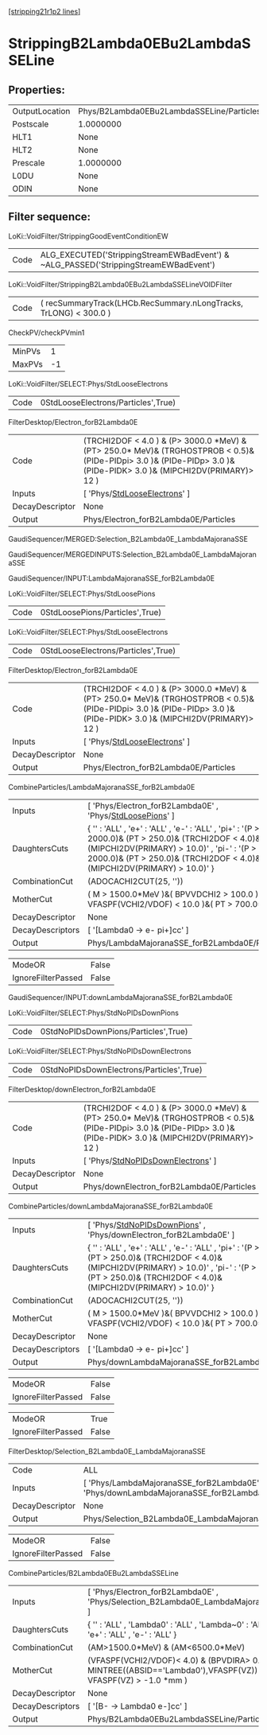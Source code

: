 [[stripping21r1p2 lines]](./stripping21r1p2-index)

# StrippingB2Lambda0EBu2LambdaSSELine

## Properties:

|                |                                           |
|----------------|-------------------------------------------|
| OutputLocation | Phys/B2Lambda0EBu2LambdaSSELine/Particles |
| Postscale      | 1.0000000                                 |
| HLT1           | None                                      |
| HLT2           | None                                      |
| Prescale       | 1.0000000                                 |
| L0DU           | None                                      |
| ODIN           | None                                      |

## Filter sequence:

LoKi::VoidFilter/StrippingGoodEventConditionEW

|      |                                                                                      |
|------|--------------------------------------------------------------------------------------|
| Code | ALG_EXECUTED('StrippingStreamEWBadEvent') & ~ALG_PASSED('StrippingStreamEWBadEvent') |

LoKi::VoidFilter/StrippingB2Lambda0EBu2LambdaSSELineVOIDFilter

|      |                                                                   |
|------|-------------------------------------------------------------------|
| Code | ( recSummaryTrack(LHCb.RecSummary.nLongTracks, TrLONG) \< 300.0 ) |

CheckPV/checkPVmin1

|        |     |
|--------|-----|
| MinPVs | 1   |
| MaxPVs | -1  |

LoKi::VoidFilter/SELECT:Phys/StdLooseElectrons

|      |                                     |
|------|-------------------------------------|
| Code | 0StdLooseElectrons/Particles',True) |

FilterDesktop/Electron_forB2Lambda0E

|                 |                                                                                                                                                                              |
|-----------------|------------------------------------------------------------------------------------------------------------------------------------------------------------------------------|
| Code            | (TRCHI2DOF \< 4.0 ) & (P\> 3000.0 \*MeV) & (PT\> 250.0\* MeV)& (TRGHOSTPROB \< 0.5)& (PIDe-PIDpi\> 3.0 )& (PIDe-PIDp\> 3.0 )& (PIDe-PIDK\> 3.0 )& (MIPCHI2DV(PRIMARY)\> 12 ) |
| Inputs          | [ 'Phys/[StdLooseElectrons](./stripping21r1p2-commonparticles-stdlooseelectrons)' ]                                                                                        |
| DecayDescriptor | None                                                                                                                                                                         |
| Output          | Phys/Electron_forB2Lambda0E/Particles                                                                                                                                        |

GaudiSequencer/MERGED:Selection_B2Lambda0E_LambdaMajoranaSSE

GaudiSequencer/MERGEDINPUTS:Selection_B2Lambda0E_LambdaMajoranaSSE

GaudiSequencer/INPUT:LambdaMajoranaSSE_forB2Lambda0E

LoKi::VoidFilter/SELECT:Phys/StdLoosePions

|      |                                 |
|------|---------------------------------|
| Code | 0StdLoosePions/Particles',True) |

LoKi::VoidFilter/SELECT:Phys/StdLooseElectrons

|      |                                     |
|------|-------------------------------------|
| Code | 0StdLooseElectrons/Particles',True) |

FilterDesktop/Electron_forB2Lambda0E

|                 |                                                                                                                                                                              |
|-----------------|------------------------------------------------------------------------------------------------------------------------------------------------------------------------------|
| Code            | (TRCHI2DOF \< 4.0 ) & (P\> 3000.0 \*MeV) & (PT\> 250.0\* MeV)& (TRGHOSTPROB \< 0.5)& (PIDe-PIDpi\> 3.0 )& (PIDe-PIDp\> 3.0 )& (PIDe-PIDK\> 3.0 )& (MIPCHI2DV(PRIMARY)\> 12 ) |
| Inputs          | [ 'Phys/[StdLooseElectrons](./stripping21r1p2-commonparticles-stdlooseelectrons)' ]                                                                                        |
| DecayDescriptor | None                                                                                                                                                                         |
| Output          | Phys/Electron_forB2Lambda0E/Particles                                                                                                                                        |

CombineParticles/LambdaMajoranaSSE_forB2Lambda0E

|                  |                                                                                                                                                                                                                                    |
|------------------|------------------------------------------------------------------------------------------------------------------------------------------------------------------------------------------------------------------------------------|
| Inputs           | [ 'Phys/Electron_forB2Lambda0E' , 'Phys/[StdLoosePions](./stripping21r1p2-commonparticles-stdloosepions)' ]                                                                                                                      |
| DaughtersCuts    | { '' : 'ALL' , 'e+' : 'ALL' , 'e-' : 'ALL' , 'pi+' : '(P \> 2000.0)& (PT \> 250.0)& (TRCHI2DOF \< 4.0)& (MIPCHI2DV(PRIMARY) \> 10.0)' , 'pi-' : '(P \> 2000.0)& (PT \> 250.0)& (TRCHI2DOF \< 4.0)& (MIPCHI2DV(PRIMARY) \> 10.0)' } |
| CombinationCut   | (ADOCACHI2CUT(25, ''))                                                                                                                                                                                                             |
| MotherCut        | ( M \> 1500.0\*MeV )&( BPVVDCHI2 \> 100.0 )&( VFASPF(VCHI2/VDOF) \< 10.0 )&( PT \> 700.0\*MeV )                                                                                                                                    |
| DecayDescriptor  | None                                                                                                                                                                                                                               |
| DecayDescriptors | [ '[Lambda0 -\> e- pi+]cc' ]                                                                                                                                                                                                   |
| Output           | Phys/LambdaMajoranaSSE_forB2Lambda0E/Particles                                                                                                                                                                                     |

|                    |       |
|--------------------|-------|
| ModeOR             | False |
| IgnoreFilterPassed | False |

GaudiSequencer/INPUT:downLambdaMajoranaSSE_forB2Lambda0E

LoKi::VoidFilter/SELECT:Phys/StdNoPIDsDownPions

|      |                                      |
|------|--------------------------------------|
| Code | 0StdNoPIDsDownPions/Particles',True) |

LoKi::VoidFilter/SELECT:Phys/StdNoPIDsDownElectrons

|      |                                          |
|------|------------------------------------------|
| Code | 0StdNoPIDsDownElectrons/Particles',True) |

FilterDesktop/downElectron_forB2Lambda0E

|                 |                                                                                                                                                                              |
|-----------------|------------------------------------------------------------------------------------------------------------------------------------------------------------------------------|
| Code            | (TRCHI2DOF \< 4.0 ) & (P\> 3000.0 \*MeV) & (PT\> 250.0\* MeV)& (TRGHOSTPROB \< 0.5)& (PIDe-PIDpi\> 3.0 )& (PIDe-PIDp\> 3.0 )& (PIDe-PIDK\> 3.0 )& (MIPCHI2DV(PRIMARY)\> 12 ) |
| Inputs          | [ 'Phys/[StdNoPIDsDownElectrons](./stripping21r1p2-commonparticles-stdnopidsdownelectrons)' ]                                                                              |
| DecayDescriptor | None                                                                                                                                                                         |
| Output          | Phys/downElectron_forB2Lambda0E/Particles                                                                                                                                    |

CombineParticles/downLambdaMajoranaSSE_forB2Lambda0E

|                  |                                                                                                                                                                                                                                    |
|------------------|------------------------------------------------------------------------------------------------------------------------------------------------------------------------------------------------------------------------------------|
| Inputs           | [ 'Phys/[StdNoPIDsDownPions](./stripping21r1p2-commonparticles-stdnopidsdownpions)' , 'Phys/downElectron_forB2Lambda0E' ]                                                                                                        |
| DaughtersCuts    | { '' : 'ALL' , 'e+' : 'ALL' , 'e-' : 'ALL' , 'pi+' : '(P \> 2000.0)& (PT \> 250.0)& (TRCHI2DOF \< 4.0)& (MIPCHI2DV(PRIMARY) \> 10.0)' , 'pi-' : '(P \> 2000.0)& (PT \> 250.0)& (TRCHI2DOF \< 4.0)& (MIPCHI2DV(PRIMARY) \> 10.0)' } |
| CombinationCut   | (ADOCACHI2CUT(25, ''))                                                                                                                                                                                                             |
| MotherCut        | ( M \> 1500.0\*MeV )&( BPVVDCHI2 \> 100.0 )&( VFASPF(VCHI2/VDOF) \< 10.0 )&( PT \> 700.0\*MeV )                                                                                                                                    |
| DecayDescriptor  | None                                                                                                                                                                                                                               |
| DecayDescriptors | [ '[Lambda0 -\> e- pi+]cc' ]                                                                                                                                                                                                   |
| Output           | Phys/downLambdaMajoranaSSE_forB2Lambda0E/Particles                                                                                                                                                                                 |

|                    |       |
|--------------------|-------|
| ModeOR             | False |
| IgnoreFilterPassed | False |

|                    |       |
|--------------------|-------|
| ModeOR             | True  |
| IgnoreFilterPassed | False |

FilterDesktop/Selection_B2Lambda0E_LambdaMajoranaSSE

|                 |                                                                                           |
|-----------------|-------------------------------------------------------------------------------------------|
| Code            | ALL                                                                                       |
| Inputs          | [ 'Phys/LambdaMajoranaSSE_forB2Lambda0E' , 'Phys/downLambdaMajoranaSSE_forB2Lambda0E' ] |
| DecayDescriptor | None                                                                                      |
| Output          | Phys/Selection_B2Lambda0E_LambdaMajoranaSSE/Particles                                     |

|                    |       |
|--------------------|-------|
| ModeOR             | False |
| IgnoreFilterPassed | False |

CombineParticles/B2Lambda0EBu2LambdaSSELine

|                  |                                                                                                                     |
|------------------|---------------------------------------------------------------------------------------------------------------------|
| Inputs           | [ 'Phys/Electron_forB2Lambda0E' , 'Phys/Selection_B2Lambda0E_LambdaMajoranaSSE' ]                                 |
| DaughtersCuts    | { '' : 'ALL' , 'Lambda0' : 'ALL' , 'Lambda~0' : 'ALL' , 'e+' : 'ALL' , 'e-' : 'ALL' }                               |
| CombinationCut   | (AM\>1500.0\*MeV) & (AM\<6500.0\*MeV)                                                                               |
| MotherCut        | (VFASPF(VCHI2/VDOF)\< 4.0) & (BPVDIRA\> 0.99)& ( MINTREE((ABSID=='Lambda0'),VFASPF(VZ)) - VFASPF(VZ) \> -1.0 \*mm ) |
| DecayDescriptor  | None                                                                                                                |
| DecayDescriptors | [ '[B- -\> Lambda0 e-]cc' ]                                                                                     |
| Output           | Phys/B2Lambda0EBu2LambdaSSELine/Particles                                                                           |
